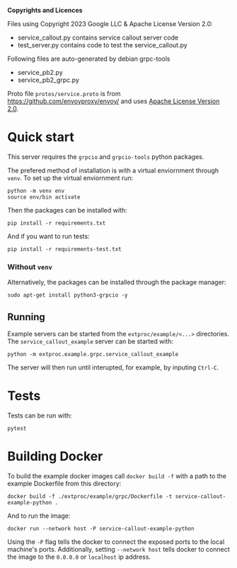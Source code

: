 
__Copyrights and Licences__

Files using Copyright 2023 Google LLC & Apache License Version 2.0:
* service_callout.py contains service callout server code
* test_server.py contains code to test the service_callout.py

Following files are auto-generated by debian grpc-tools
* service_pb2.py
* service_pb2_grpc.py

Proto file `protos/service.proto` is from https://github.com/envoyproxy/envoy/
and uses [Apache License Version 2.0](https://github.com/envoyproxy/envoy/blob/main/LICENSE).


# Quick start 

This server requires the `grpcio` and `grpcio-tools` python packages.


The prefered method of installation is with a virtual enviornment through `venv`. To set up the virtual enviornment run:
```
python -m venv env
source env/bin activate
```
Then the packages can be installed with:
```
pip install -r requirements.txt
```
And if you want to run tests:
```
pip install -r requirements-test.txt
```

### Without `venv`

Alternatively, the packages can be installed through the package manager:
```
sudo apt-get install python3-grpcio -y
```

## Running
Example servers can be started from the `extproc/example/<...>` directories. 
The `service_callout_example` server can be started with:

```
python -m extproc.example.grpc.service_callout_example
```

The server will then run until interupted, for example, by inputing `Ctrl-C`. 

# Tests

Tests can be run with:
```
pytest
```

# Building Docker

To build the example docker images call `docker build -f` with a path to the example Dockerfile from this directory:
```
docker build -f ./extproc/example/grpc/Dockerfile -t service-callout-example-python .
```

And to run the image:

```
docker run --network host -P service-callout-example-python
```

Using the `-P` flag tells the docker to connect the exposed ports to the local machine's ports. Additionally, setting `--network host` tells docker to connect the image to the `0.0.0.0` or `localhost` ip address.
